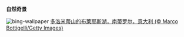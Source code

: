 
**自然奇景**

![bing-wallpaper](https://www.bing.com/th?id=OHR.LakeDolomites_ZH-CN2317113886_1920x1080.jpg)
[多洛米蒂山的布莱耶斯湖，南蒂罗尔，意大利 (© Marco Bottigelli/Getty Images)](https://www.bing.com/search?q=%E5%B8%83%E8%8E%B1%E8%80%B6%E6%96%AF%E6%B9%96&amp;form=hpcapt&amp;mkt=zh-cn)
  